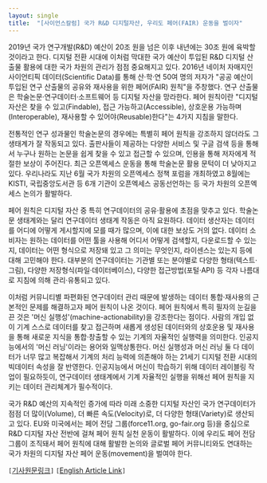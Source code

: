 ```yaml
---
layout: single
title:  "[사이언스칼럼] 국가 R&D 디지털자산, 우리도 페어(FAIR) 운동을 벌이자"
---
```


2019년 국가 연구개발(R&D) 예산이 20조 원을 넘은 이후 내년에는 30조 원에 육박할 것이라고 한다. 디지털 전환 시대에 이처럼 막대한 국가 예산이 투입된 R&D 디지털 산출물 활용에 대한 국가 차원의 관리가 점점 중요해지고 있다. 2016년 네이처 자매지인 사이언티픽 데이터(Scientific Data)를 통해 산·학·연 50여 명의 저자가 "공공 예산이 투입된 연구 산출물의 공유와 재사용을 위한 페어(FAIR) 원칙"을 주창했다. 연구 산출물은 학술논문·연구데이터·소프트웨어 등 디지털 자산을 망라한다. 페어 원칙이란 "디지털 자산은 찾을 수 있고(Findable), 접근 가능하고(Accessible), 상호운용 가능하며(Interoperable), 재사용할 수 있어야(Reusable)한다"는 4가지 지침을 말한다.

전통적인 연구 성과물인 학술논문의 경우에는 특별히 페어 원칙을 강조하지 않더라도 그 생태계가 잘 작동되고 있다. 출판사들이 제공하는 다양한 서비스 및 구글 검색 등을 통해서 누구나 원하는 논문을 쉽게 찾을 수 있고 접근할 수 있으며, 인용을 통해 저자에게 적절한 보상이 주어진다. 최근 오픈엑세스 운동을 통해 학술논문 활용 문턱이 더 낮아지고 있다. 우리나라도 지난 6월 국가 차원의 오픈엑세스 정책 포럼을 개최하였고 8월에는 KISTI, 국립중앙도서관 등 6개 기관이 오픈엑세스 공동선언하는 등 국가 차원의 오픈엑세스 논의가 활발하다.

페어 원칙은 디지털 자산 중 특히 연구데이터의 공유·활용에 초점을 맞추고 있다. 학술논문 생태계와는 달리 연구데이터 생태계 작동은 아직 요원하다. 데이터 생산자는 데이터를 어디에 어떻게 게시할지에 모를 때가 많으며, 이에 대한 보상도 거의 없다. 데이터 소비자는 원하는 데이터를 어떤 툴을 사용해 어디서 어떻게 검색할지, 다운로드할 수 있는지, 데이터는 어떤 형식으로 저장돼 있고 그 의미는 무엇인지, 라이센스는 있는지 등에 대해 고민해야 한다. 대부분의 연구데이터는 기관별 또는 분야별로 다양한 형태(텍스트·그림), 다양한 저장형식(파일·데이터베이스), 다양한 접근방법(포털·API) 등 각자 나름대로 지침에 의해 관리·유통되고 있다.

이처럼 커뮤니티별 파편화된 연구데이터 관리 때문에 발생하는 데이터 통합·재사용의 근본적인 문제를 해결하고자 페어 원칙이 나온 것이다. 페어 원칙에서 특히 필자의 눈길을 끈 것은 '머신 실행성'(machine-actionability)을 강조한다는 점이다. 사람의 개입 없이 기계 스스로 데이터를 찾고 접근하며 새롭게 생성된 데이터와의 상호운용 및 재사용을 통해 새로운 지식을 통합·창출할 수 있는 기계의 자율적인 실행력을 의미한다. 인공지능에서의 '머신 러닝'이라는 용어와 일맥상통한다. 머신 실행성과 머신 러닝 둘 다 데이터가 너무 많고 복잡해서 기계의 처리 능력에 의존해야 하는 21세기 디지털 전환 시대의 빅데이터 속성을 잘 반영한다. 인공지능에서 머신이 학습하기 위해 데이터 레이블링 작업이 필요하듯이, 연구데이터 생태계에서 기계 자율적인 실행을 위해선 페어 원칙을 지키는 데이터 관리체계가 필수적이다.

국가 R&D 예산의 지속적인 증가에 따라 미래 소중한 디지털 자산인 국가 연구데이터가 점점 더 많이(Volume), 더 빠른 속도(Velocity)로, 더 다양한 형태(Variety)로 생산되고 있다. EU와 미국에서는 페어 전담 그룹(force11.org, go-fair.org 등)을 중심으로 R&D 디지털 자산 전반에 걸쳐 페어 원칙 실천 운동이 활발하다. 이에 우리도 페어 전담 그룹이 조직돼서 페어 원칙에 대해 활발한 논의와 글로벌 페어 커뮤니티와도 연대하는 국가 차원의 디지털 자산 페어 운동(movement)을 벌여야 한다.

`[`[기사원문링크](http://m.joongdo.co.kr/view.php?key=20211014010002523#ref)`]` `[`[English Article Link](https://www.linkedin.com/pulse/national-fair-data-initiative-rd-digital-assets-soonwook-hwang/?trackingId=ABIcZwaWRvizjm25%2FCaEYA%3D%3D)`]`
